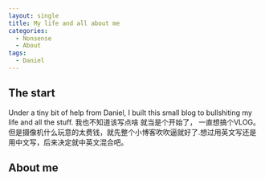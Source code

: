 ```yaml
---
layout: single
title: My life and all about me
categories:
  - Nonsense
  - About
tags:
  - Daniel
---
```

## The start
Under a tiny bit of help from Daniel, I built this small blog to bullshiting my life and all the stuff.
我也不知道该写点啥  就当是个开始了， 一直想搞个VLOG。但是摄像机什么玩意的太费钱，就先整个小博客吹吹逼就好了.想过用英文写还是用中文写，后来决定就中英文混合吧。
## About me
